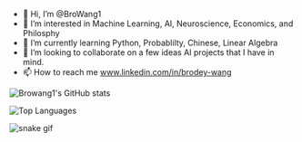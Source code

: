 - 👋 Hi, I’m @BroWang1
- 👀 I’m interested in Machine Learning, AI, Neuroscience, Economics, and Philosphy 
- 🌱 I’m currently learning Python, Probablilty, Chinese, Linear Algebra
- 💞️ I’m looking to collaborate on a few ideas AI projects that I have in mind.
- 📫 How to reach me www.linkedin.com/in/brodey-wang

![Browang1's GitHub stats](https://github-readme-stats.vercel.app/api?username=Browang1&hide=contribs,prs)

![Top Languages](https://github-readme-stats.vercel.app/api/top-langs/?username=Browang1&layout=compact&theme=light)



![snake gif](https://github.com/your-username/your-username/blob/output/github-contribution-grid-snake.svg)


<!---
BroWang1/BroWang1 is a ✨ special ✨ repository because its `README.md` (this file) appears on your GitHub profile.
You can click the Preview link to take a look at your changes.
--->
